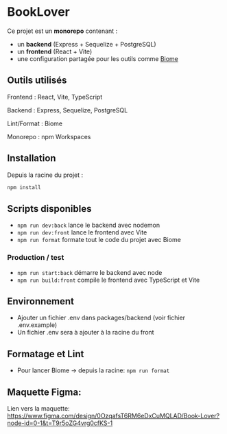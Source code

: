 # BookLover

Ce projet est un **monorepo** contenant :
- un **backend** (Express + Sequelize + PostgreSQL)
- un **frontend** (React + Vite)
- une configuration partagée pour les outils comme [Biome](https://biomejs.dev)

## Outils utilisés

Frontend : React, Vite, TypeScript

Backend : Express, Sequelize, PostgreSQL

Lint/Format : Biome

Monorepo : npm Workspaces

## Installation

Depuis la racine du projet :

```bash
npm install
```

## Scripts disponibles

- `npm run dev:back` lance le backend avec nodemon
- `npm run dev:front` lance le frontend avec Vite
- `npm run format` formate tout le code du projet avec Biome

### Production / test

- `npm run start:back` démarre le backend avec node
- `npm run build:front` compile le frontend avec TypeScript et Vite

## Environnement

- Ajouter un fichier .env dans packages/backend (voir fichier .env.example)
- Un fichier .env sera à ajouter à la racine du front

## Formatage et Lint

- Pour lancer Biome -> depuis la racine: `npm run format`

## Maquette Figma:

Lien vers la maquette: https://www.figma.com/design/0OzqafsT6RM6eDxCuMQLAD/Book-Lover?node-id=0-1&t=T9r5oZG4vrg0cfKS-1